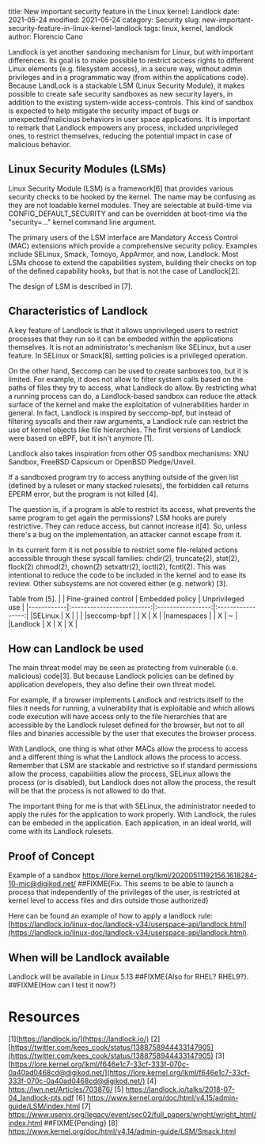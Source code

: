 title: New important security feature in the Linux kernel: Landlock
date: 2021-05-24
modified: 2021-05-24
category: Security
slug: new-important-security-feature-in-linux-kernel-landlock
tags: linux, kernel, landlock
author: Florencio Cano

Landlock is yet another sandoxing mechanism for Linux, but with important differences. Its goal is to make possible to restrict access rights to different Linux elements (e.g. filesystem access), in a secure way, without admin privileges and in a programmatic way (from within the applications code). Because LandLock is a stackable LSM (Linux Security Module), it makes possible to create safe security sandboxes as new security layers, in addition to the existing system-wide access-controls. This kind of sandbox is expected to help mitigate the security impact of bugs or unexpected/malicious behaviors in user space applications. It is important to remark that Landlock empowers any process, included unprivileged ones, to restrict themselves, reducing the potential impact in case of malicious behavior.


## Linux Security Modules (LSMs)

Linux Security Module (LSM) is a framework[6] that provides various security checks to be hooked by the kernel. The name may be confusing as they are not loadable kernel modules. They are selectable at build-time via CONFIG_DEFAULT_SECURITY and can be overridden at boot-time via the "security=..." kernel command line argument.

The primary users of the LSM interface are Mandatory Access Control (MAC) extensions which provide a comprehensive security policy. Examples include SELinux, Smack, Tomoyo, AppArmor, and now, Landlock. Most LSMs choose to extend the capabilities system, building their checks on top of the defined capability hooks, but that is not the case of Landlock[2].

The design of LSM is described in [7].


## Characteristics of Landlock

A key feature of Landlock is that it allows unprivileged users to restrict processes that they run so it can be embeded within the applications themselves. It is not an administrator's mechanism like SELinux, but a user feature. In SELinux or Smack[8], setting policies is a privileged operation.

On the other hand, Seccomp can be used to create sanboxes too, but it is limited. For example, it does not allow to filter system calls based on the paths of files they try to access, what Landlock do allow. By restricting what a running process can do, a Landlock-based sandbox can reduce the attack surface of the kernel and make the exploitation of vulnerabilities harder in general. In fact, Landlock is inspired by seccomp-bpf, but instead of filtering syscalls and their raw arguments, a Landlock rule can restrict the use of kernel objects like file hierarchies. The first versions of Landlock were based on eBPF,  but it isn't anymore [1].

Landlock also takes inspiration from other OS sandbox mechanisms: XNU Sandbox, FreeBSD Capsicum or OpenBSD Pledge/Unveil.

If a sandboxed program try to access anything outside of the given list (defined by a ruleset or many stacked rulesets), the forbidden call returns EPERM error, but the program is not killed [4].

The question is, if a program is able to restrict its access, what prevents the same program to get again the permissions? LSM hooks are purely restrictive. They can reduce access, but cannot increase it[4]. So, unless there's a bug on the implementation, an attacker cannot escape from it.

In its current form it is not possible to restrict some file-related actions accessible through these syscall families: chdir(2), truncate(2), stat(2), flock(2) chmod(2), chown(2) setxattr(2), ioctl(2), fcntl(2). This was intentional to reduce the code to be included in the kernel and to ease its review. Other subsystems are not covered either (e.g. network) [3].

Table from [5].
|            |   Fine-grained control    | Embedded policy   | Unprivileged use  |
|------------|:-------------------------:|:-----------------:|:-----------------:|
|SELinux     | X                         |                   |                   |
|seccomp-bpf |                           | X                 | X                 |
|namespaces  |                           | X                 | ~                 |
|Landlock    | X                         | X                 | X                 |


## How can Landlock be used

The main threat model may be seen as protecting from vulnerable (i.e. malicious) code[3]. But because Landlock policies can be defined by application developers, they also define their own threat model.

For example, if a browser implements Landlock and restricts itself to the files it needs for running, a vulnerability that is exploitable and which allows code execution will have access only to the file hierarchies that are accessible by the Landlock ruleset defined for the browser, but not to all files and binaries accessible by the user that executes the browser process.

With Landlock, one thing is what other MACs allow the process to access and a different thing is what the Landlock allows the process to access. Remember that LSM are stackable and restrictive so if standard permissions allow the process, capabilities allow the process, SELinux allows the process (or is disabled), but Landlock does not allow the process, the result will be that the process is not allowed to do that.

The important thing for me is that with SELinux, the administrator needed to apply the rules for the application to work properly. With Landlock, the rules can be embeded in the application. Each application, in an ideal world, will come with its Landlock rulesets.


## Proof of Concept

Example of a sandbox https://lore.kernel.org/lkml/20200511192156.1618284-10-mic@digikod.net/ ##FIXME{Fix. This seems to be able to launch a process that independently of the privileges of the user, is restricted at kernel level to access files and dirs outside those authorized}

Here can be found an example of how to apply a landlock rule: [https://landlock.io/linux-doc/landlock-v34/userspace-api/landlock.html](https://landlock.io/linux-doc/landlock-v34/userspace-api/landlock.html).


## When will be Landlock available

Landlock will be available in Linux 5.13 ##FIXME{Also for RHEL? RHEL9?}. ##FIXME{How can I test it now?}


# Resources

[1][https://landlock.io/](https://landlock.io/)
[2][https://twitter.com/kees_cook/status/1388758944433147905](https://twitter.com/kees_cook/status/1388758944433147905)
[3][https://lore.kernel.org/lkml/f646e1c7-33cf-333f-070c-0a40ad0468cd@digikod.net/](https://lore.kernel.org/lkml/f646e1c7-33cf-333f-070c-0a40ad0468cd@digikod.net/)
[4] https://lwn.net/Articles/703876/
[5] https://landlock.io/talks/2018-07-04_landlock-pts.pdf
[6] https://www.kernel.org/doc/html/v4.15/admin-guide/LSM/index.html
[7] https://www.usenix.org/legacy/event/sec02/full_papers/wright/wright_html/index.html ##FIXME{Pending}
[8] https://www.kernel.org/doc/html/v4.14/admin-guide/LSM/Smack.html
